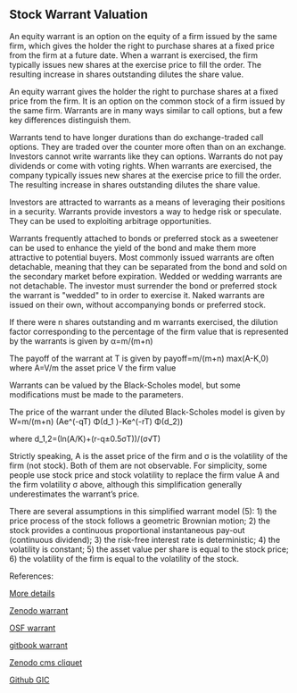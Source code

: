 ## Stock Warrant Valuation
   
An equity warrant is an option on the equity of a firm issued by the same firm, which gives the holder the right to purchase shares at a fixed price from the firm at a future date. When a warrant is exercised, the firm typically issues new shares at the exercise price to fill the order. The resulting increase in shares outstanding dilutes the share value. 

An equity warrant gives the holder the right to purchase shares at a fixed price from the firm. It is an option on the common stock of a firm issued by the same firm. Warrants are in many ways similar to call options, but a few key differences distinguish them. 

Warrants tend to have longer durations than do exchange-traded call options. They are traded over the counter more often than on an exchange. Investors cannot write warrants like they can options. Warrants do not pay dividends or come with voting rights. When warrants are exercised, the company typically issues new shares at the exercise price to fill the order. The resulting increase in shares outstanding dilutes the share value.

Investors are attracted to warrants as a means of leveraging their positions in a security. Warrants provide investors a way to hedge risk or speculate. They can be used to exploiting arbitrage opportunities.  

Warrants frequently attached to bonds or preferred stock as a sweetener can be used to enhance the yield of the bond and make them more attractive to potential buyers. Most commonly issued warrants are often detachable, meaning that they can be separated from the bond and sold on the secondary market before expiration. Wedded or wedding warrants are not detachable. The investor must surrender the bond or preferred stock the warrant is "wedded" to in order to exercise it. Naked warrants are issued on their own, without accompanying bonds or preferred stock.

If there were n shares outstanding and m warrants exercised, the dilution factor corresponding to the percentage of the firm value that is represented by the warrants is given by
	α=m/(m+n)
	

The payoff of the warrant at T is given by
payoff=m/(m+n) max⁡(A-K,0)
where
	A=V/m	the asset price
	V		the firm value


Warrants can be valued by the Black-Scholes model, but some modifications must be made to the parameters.

The price of the warrant under the diluted Black-Scholes model is given by
W=m/(m+n) (Ae^(-qT) Φ(d_1 )-Ke^(-rT) Φ(d_2))

where
d_1,2=(ln⁡(A/K)+(r-q±0.5σT))/(σ√T)
	
Strictly speaking, A is the asset price of the firm and σ is the volatility of the firm (not stock). Both of them are not observable. For simplicity, some people use stock price and stock volatility to replace the firm value A and the firm volatility σ above, although this simplification generally underestimates the warrant’s price.

There are several assumptions in this simplified warrant model (5): 1) the price process of the stock follows a geometric Brownian motion; 2) the stock provides a continuous proportional instantaneous pay-out (continuous dividend); 3) the risk-free interest rate is deterministic; 4) the volatility is constant; 5) the asset value per share is equal to the stock price; 6) the volatility of the firm is equal to the volatility of the stock.




References:
   
[More details](./EqWarrant-8.pdf)     
   
[Zenodo warrant](https://zenodo.org/record/6478663#.YpPhgMPMKUk)
 
[OSF warrant](https://osf.io/54xj6/download)

[gitbook warrant](https://deripricing.gitbook.io/warrant-valuation/)

[Zenodo cms cliquet](https://zenodo.org/record/6561892#.YpDwnqgpDq4)

[Github GIC](https://github.com/timxiao1203/GicPricing)



